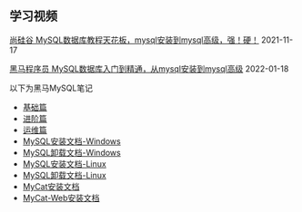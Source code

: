 ## 学习视频

[尚硅谷 MySQL数据库教程天花板，mysql安装到mysql高级，强！硬！](https://www.bilibili.com/video/BV1iq4y1u7vj) 2021-11-17

[黑马程序员 MySQL数据库入门到精通，从mysql安装到mysql高级](https://www.bilibili.com/video/BV1Kr4y1i7ru) 2022-01-18



以下为黑马MySQL笔记

- [基础篇](/blog/MySQL/基础篇.md)
- [进阶篇](/blog/MySQL/进阶篇.md)
- [运维篇](/blog/MySQL/运维篇.md)
- [MySQL安装文档-Windows](/blog/MySQL/MySQL安装文档-Windows/MySQL安装.md)
- [MySQL卸载文档-Windows](/blog/MySQL/MySQL卸载文档-Windows/MySQL卸载文档-Windows版.md)
- [MySQL安装文档-Linux](/blog/MySQL/MySQL安装文档-Linux/MySQL-Linux安装.md)
- [MySQL卸载文档-Linux](/blog/MySQL/MySQL卸载文档-Linux/MySQL卸载-Linux.md)
- [MyCat安装文档](/blog/MySQL/MyCat安装文档/MyCat安装文档.md)
- [MyCat-Web安装文档](/blog/MySQL/MyCat-Web安装文档/MyCat-web安装文档.md)

